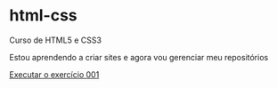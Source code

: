 # html-css
 Curso de HTML5 e CSS3


Estou aprendendo a criar sites e agora vou gerenciar meu repositórios

<a href="https://lucassouzaengineer.github.io/html-css/exercicios/ex001/index.html">Executar o exercício 001</a>